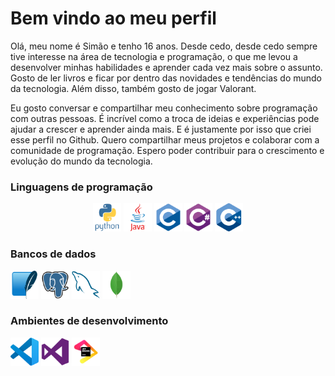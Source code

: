 # Bem vindo ao meu perfil

Olá, meu nome é Simão e tenho 16 anos. Desde cedo, desde cedo sempre tive interesse na área de tecnologia e programação, o que me levou a desenvolver minhas habilidades e aprender cada vez mais sobre o assunto. Gosto de ler livros e ficar por dentro das novidades e tendências do mundo da tecnologia. Além disso, também gosto de jogar Valorant.

Eu gosto conversar e compartilhar meu conhecimento sobre programação com outras pessoas. É incrível como a troca de ideias e experiências pode ajudar a crescer e aprender ainda mais. E é justamente por isso que criei esse perfil no Github. Quero compartilhar meus projetos e colaborar com a comunidade de programação. Espero poder contribuir para o crescimento e evolução do mundo da tecnologia.

### Linguagens de programação
<p align="center">
  <p align="center">
    <img src="https://raw.githubusercontent.com/devicons/devicon/master/icons/python/python-original-wordmark.svg" alt="python" width="45" height="45" />
    <img src="https://github.com/devicons/devicon/blob/master/icons/java/java-original-wordmark.svg" alt="java" width="45" height="45" />
    <img src="https://github.com/devicons/devicon/blob/master/icons/c/c-original.svg" alt="c" width="45" height="45" />
    <img src="https://github.com/devicons/devicon/blob/master/icons/csharp/csharp-original.svg" alt="csharp" width="45" height="45" />
    <img src="https://github.com/devicons/devicon/blob/master/icons/cplusplus/cplusplus-original.svg" alt="cpp" width="45" height="45" />
  </p>

  ### Bancos de dados
  <p align="left">
    <img src="https://github.com/devicons/devicon/blob/master/icons/sqlite/sqlite-original.svg" alt="sqlite" width="45" height="45" />
    <img src="https://github.com/devicons/devicon/blob/master/icons/postgresql/postgresql-original.svg" alt="postgresql" width="45" height="45" />
    <img src="https://github.com/devicons/devicon/blob/master/icons/mysql/mysql-original.svg" alt="mysql" width="45" height="45" />
    <img src="https://raw.githubusercontent.com/devicons/devicon/master/icons/mongodb/mongodb-original.svg" alt="mongodb" width="45" height="45" />
  </p>

  ### Ambientes de desenvolvimento

  <p align="left">
    <img src="https://github.com/devicons/devicon/blob/master/icons/vscode/vscode-original.svg" alt="vscode" width="45" height="45" />
    <img src="https://github.com/devicons/devicon/blob/master/icons/visualstudio/visualstudio-plain.svg" alt="visualstudio" width="45" height="45" />
    <img src="https://github.com/devicons/devicon/blob/master/icons/jetbrains/jetbrains-original.svg" alt="jetbrains" width="45" height="45" />
  </p>
</p>

